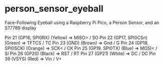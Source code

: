 # person_sensor_eyeball
Face-Following Eyeball using a Raspberry Pi Pico, a Person Sensor, and an ST7789 display

Pin 21 (GP16, SPI0RX) (Yellow) => MISO> / SO
Pin 22 (GP17, SPI0CSn) (Green) => TFTCS / TC
Pin 23 (GND) (Brown) => Gnd / G
Pin 24 (GP18, SPI0SCK) (Orange) => SCK< / CK 
Pin 25 (GP19. SPI0TX) (Blue) => MOSI< / SI
Pin 26 (GP20) (Black) => RST / RT
Pin 27 (GP21) (White) => DC / DC
Pin 39 (VSYS) (Red) => Vin / V+

